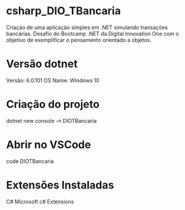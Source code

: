 # csharp_DIO_TBancaria
Criação de uma aplicação simples em .NET simulando transações bancárias.</b>
Desafio do Bootcamp .NET da Digital Innovation One com o objetivo de exemplificar o pensamento orientado a objetos.

# Versão dotnet
Versão: 6.0.101
OS Name: Windows 10

# Criação do projeto
dotnet new console -n DIOTBancaria

# Abrir no VSCode
code DIOTBancaria

# Extensões Instaladas
C# Microsoft
c# Extensions
